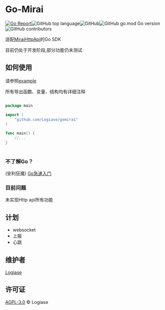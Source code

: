 # Go-Mirai

[![Go Report](https://goreportcard.com/badge/github.com/Logiase/gomirai?style=flat-square)](https://goreportcard.com/report/github.com/Logiase/gomirai)![GitHub top language](https://img.shields.io/github/languages/top/Logiase/gomirai)![GitHub](https://img.shields.io/github/license/Logiase/gomirai)![GitHub go.mod Go version](https://img.shields.io/github/go-mod/go-version/Logiase/gomirai)![GitHub contributors](https://img.shields.io/github/contributors/Logiase/gomirai)

适配[MiraiHttpApi](https://github.com/project-mirai/mirai-api-http)的Go SDK

目前仍处于开发阶段,部分功能仍未测试

## 如何使用

请参照[example](/test/main.go)

所有导出函数、变量、结构均有详细注释

```go

package main

import (
    "github.com/Logiase/gomirai"
)

func main() {
    //...
}
    
```

### 不了解Go？

(安利狂魔) [Go急速入门](https://learn.go.dev/)

### 目前问题

未实现Http api所有功能

## 计划

 - websocket
 - 上报
 - 心跳

## 维护者

[Logiase](https://github.com/Logiase)

## 许可证

[AGPL-3.0](LICENSE) © Logiase
